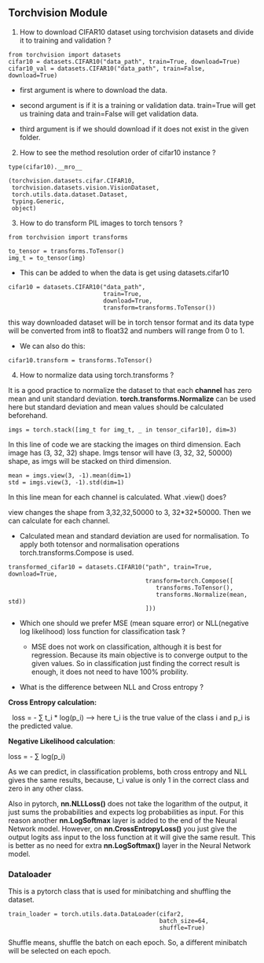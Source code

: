 ## Torchvision Module

1. How to download CIFAR10 dataset using torchvision datasets and divide it to training and validation ?

```
from torchvision import datasets
cifar10 = datasets.CIFAR10("data_path", train=True, download=True)
cifar10_val = datasets.CIFAR10("data_path", train=False, download=True)
```

- first argument is  where to download the data. 

- second argument is if it is a training or validation data. train=True will get us training data and train=False will get validation data.

- third argument is if we should download if it does not exist in the given folder.
2. How to see the method resolution order of cifar10 instance ?

```
type(cifar10).__mro__

(torchvision.datasets.cifar.CIFAR10,
 torchvision.datasets.vision.VisionDataset,
 torch.utils.data.dataset.Dataset,
 typing.Generic,
 object)
```

3. How to do transform PIL images to torch tensors ? 

```
from torchvision import transforms

to_tensor = transforms.ToTensor()
img_t = to_tensor(img)
```

- This can be added to when the data is get using datasets.cifar10

```
cifar10 = datasets.CIFAR10("data_path", 
                           train=True, 
                           download=True,
                           transform=transforms.ToTensor())
```

this way downloaded dataset will be in torch tensor format and its data type will be converted from int8 to float32 and numbers will range from 0 to 1.

- We can also do this:

```
cifar10.transform = transforms.ToTensor()
```

4. How to normalize data using torch.transforms ?

It is a good practice to normalize the dataset to that each **channel** has  zero mean and unit standard deviation. **torch.transforms.Normalize** can be used here but standard deviation and mean values should be calculated beforehand.



```
imgs = torch.stack([img_t for img_t, _ in tensor_cifar10], dim=3)
```

In this line of code we are stacking the images on third dimension. Each image has (3, 32, 32) shape. Imgs tensor will have (3, 32, 32, 50000) shape, as imgs will be stacked on third dimension.

```
mean = imgs.view(3, -1).mean(dim=1)
std = imgs.view(3, -1).std(dim=1)
```

In this line mean for each channel is calculated. What .view() does? 

view changes the shape from 3,32,32,50000 to 3, 32\*32\*50000. Then we can calculate for each channel. 



- Calculated mean and standard deviation are used for normalisation. To apply both totensor and normalisation operations torch.transforms.Compose is used.

```
transformed_cifar10 = datasets.CIFAR10("path", train=True, download=True,
                                       transform=torch.Compose([
                                          transforms.ToTensor(),
                                          transforms.Normalize(mean, std))
                                       ]))
```



- Which one should we prefer MSE (mean square error) or NLL(negative log likelihood) loss function for classification task ?
  
  - MSE does not work on classification, although it is best for regression. Because its main objective is to converge output to the given values. So in classification just finding the correct result is enough, it does not need to have 100% probility.





- What is the difference between NLL and Cross entropy ?

**Cross Entropy calculation:**

  loss = - $\sum$ t_i \* log(p_i)   --> here t_i is the true value of the class i and p_i  is the predicted value. 

**Negative Likelihood calculation**:

loss = - $\sum$ log(p_i)

As we can predict, in classification problems, both cross entropy and NLL gives the same results, because, t_i value is only 1 in the correct class and zero in any other class.

Also in pytorch, **nn.NLLLoss()** does not take the logarithm of the output, it just sums the probabilities and expects log probabilities as input. For this reason another **nn.LogSoftmax** layer is added to the end of the Neural Network model. However, on **nn.CrossEntropyLoss()** you just give the output logits ass input to the loss function at it will give the same result. This is better as no need for extra **nn.LogSoftmax()** layer in the Neural Network model.





### Dataloader

This is a pytorch class that is used for minibatching and shuffling the dataset. 

```
train_loader = torch.utils.data.DataLoader(cifar2, 
                                           batch_size=64,
                                           shuffle=True)
```

Shuffle means, shuffle the batch on each epoch. So, a different minibatch will be selected on each epoch.
